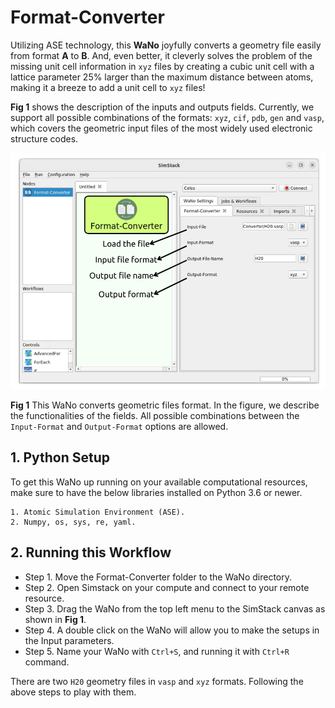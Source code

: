 # Format-Converter

Utilizing ASE technology, this **WaNo** joyfully converts a geometry file easily from format **A** to **B**. And, even better, it cleverly solves the problem of the missing unit cell information in `xyz` files by creating a cubic unit cell with a lattice parameter 25% larger than the maximum distance between atoms, making it a breeze to add a unit cell to `xyz` files!


**Fig 1** shows the description of the inputs and outputs fields. Currently, we support all possible combinations of the formats: `xyz`, `cif`, `pdb`, `gen` and `vasp`, which covers the geometric input files of the most widely used electronic structure codes.

![Semantic description of image](Wano-Format_Converter.png)

**Fig 1** This WaNo converts geometric files format. In the figure, we describe the functionalities of the fields. All possible combinations between the `Input-Format` and `Output-Format` options are allowed.

## 1. Python Setup
To get this WaNo up running on your available computational resources, make sure to have the below libraries installed on Python 3.6 or newer.

```
1. Atomic Simulation Environment (ASE).
2. Numpy, os, sys, re, yaml. 
```

## 2. Running this Workflow

- Step 1. Move the Format-Converter folder to the WaNo directory. 
- Step 2. Open Simstack on your compute and connect to your remote resource.
- Step 3. Drag the WaNo from the top left menu to the SimStack canvas as shown in **Fig 1**.
- Step 4. A double click on the WaNo will allow you to make the setups in the Input parameters.
- Step 5. Name your WaNo with `Ctrl+S`, and running it with `Ctrl+R` command.

There are two `H20` geometry files in `vasp` and `xyz` formats. Following the above steps to play with them. 
